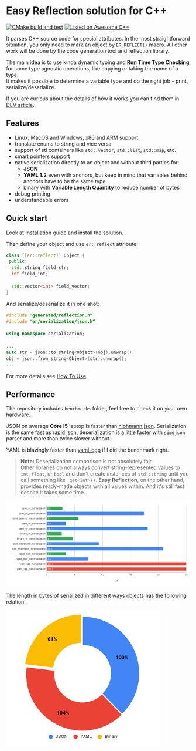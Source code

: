 # Easy Reflection solution for C++

[![CMake build and test](https://github.com/chocolacula/reflection_cpp/actions/workflows/cmake.yml/badge.svg)](https://github.com/chocolacula/reflection_cpp/actions/workflows/cmake.yml)
<a href="https://github.com/fffaraz/awesome-cpp#reflection"><img src="https://cdn.rawgit.com/sindresorhus/awesome/d7305f38d29fed78fa85652e3a63e154dd8e8829/media/badge.svg" alt="Listed on Awesome C++"></img></a>

It parses C++ source code for special attributes. In the most straightforward situation, you only need to mark an object by `ER_REFLECT()` macro. All other work will be done by the code generation tool and reflection library.

The main idea is to use kinda dynamic typing and **Run Time Type Checking** for some type agnostic operations, like copying or taking the name of a type.  
It makes it possible to determine a variable type and do the right job - print, serialize/deserialize.

If you are curious about the details of how it works you can find them in [DEV article](https://dev.to/chocolacula/how-to-write-reflection-for-c-4527).  

## Features

- Linux, MacOS and Windows, x86 and ARM support
- translate enums to string and vice versa
- support of stl containers like `std::vector`, `std::list`, `std::map`, etc.
- smart pointers support
- native serialization directly to an object and without third parties for:
  - **JSON**
  - **YAML 1.2** even with anchors, but keep in mind that variables behind anchors have to be the same type.
  - binary with **Variable Length Quantity** to reduce number of bytes
- debug printing
- understandable errors

## Quick start

Look at [Installation](readme/installation.md) guide and install the solution.

Then define your object and use `er::reflect` attribute:

```cpp
class [[er::reflect]] Object {
 public:
  std::string field_str;
  int field_int;

  std::vector<int> field_vector;
}
```

And serialize/deserialize it in one shot:

```cpp
#include "generated/reflection.h"
#include "er/serialization/json.h"

using namespace serialization;

...
auto str = json::to_string<Object>(obj).unwrap();
obj = json::from_string<Object>(str).unwrap();
...
```

For more details see [How To Use](readme/how_to_use.md).

## Performance

The repository includes `benchmarks` folder, feel free to check it on your own hardware.

JSON on average **Core i5** laptop is faster than [nlohmann json](https://github.com/nlohmann/json).
Serialization is the same fast as [rapid json](https://github.com/Tencent/rapidjson), deserialization is a little faster with `simdjson` parser and more than twice slower without.

YAML is blazingly faster than [yaml-cpp](https://github.com/jbeder/yaml-cpp) if I did the benchmark right.

> **Note:** Deserialization comparison is not absolutely fair.  
Other libraries do not always convert string-represented values to `int`, `float`, or `bool` and don't create instances of `std::string` until you call something like `.get<int>()`. **Easy Reflection**, on the other hand, provides ready-made objects with all values within. And it's still fast despite it takes some time.

![Core i5 benchmarks](./benchmarks/performance_chart.png)

The length in bytes of serialized in different ways objects has the following relation:

![Memory](./benchmarks/memory_chart.png)
